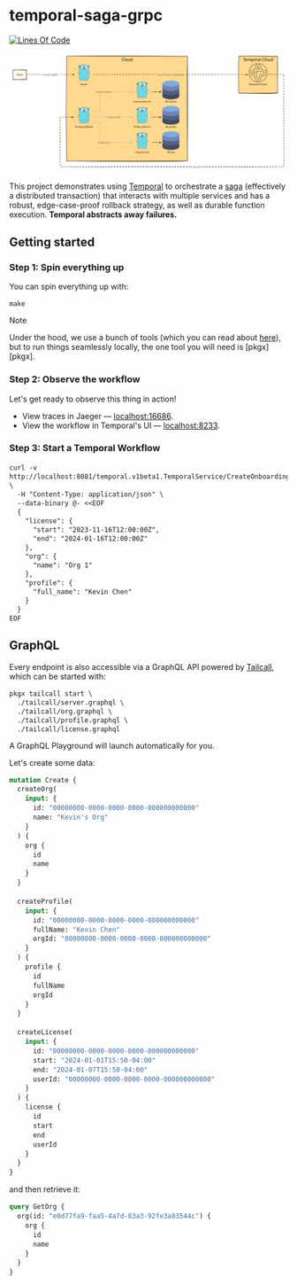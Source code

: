 # temporal-saga-grpc

[![Lines Of Code](https://aschey.tech/tokei/github/kevinmichaelchen/temporal-saga-grpc?category=code&style=for-the-badge)](https://github.com/kevinmichaelchen/temporal-saga-grpc)

<p align="center">

![./docs/public/diagrams/architecture.svg](./docs/public/diagrams/architecture.svg)

</p>

This project demonstrates using
<a target="_blank" href="https://temporal.io/">Temporal</a> to orchestrate a
<a target="_blank" href="https://microservices.io/patterns/data/saga.html">saga</a>
(effectively a distributed transaction) that interacts with multiple services
and has a robust, edge-case-proof rollback strategy, as well as durable function
execution. **Temporal abstracts away failures.**

## Getting started

### Step 1: Spin everything up

You can spin everything up with:

```shell
make
```

> [!NOTE]
>
> Under the hood, we use a bunch of tools (which you can read about [here][tech-stack]), but to run things seamlessly locally, the one tool you will need is [pkgx][pkgx].

[tech-stack]: https://kevinmichaelchen.github.io/temporal-saga-grpc/architecture/overview/

### Step 2: Observe the workflow

Let's get ready to observe this thing in action!

- View traces in Jaeger — [localhost:16686][jaeger-ui].
- View the workflow in Temporal's UI — [localhost:8233][temporal-ui].

[temporal-ui]: http://localhost:8233
[jaeger-ui]: http://localhost:16686

### Step 3: Start a Temporal Workflow

```shell
curl -v http://localhost:8081/temporal.v1beta1.TemporalService/CreateOnboardingWorkflow \
  -H "Content-Type: application/json" \
  --data-binary @- <<EOF
  {
    "license": {
      "start": "2023-11-16T12:00:00Z",
      "end": "2024-01-16T12:00:00Z"
    },
    "org": {
      "name": "Org 1"
    },
    "profile": {
      "full_name": "Kevin Chen"
    }
  }
EOF
```

## GraphQL

Every endpoint is also accessible via a GraphQL API powered by
[Tailcall][tailcall], which can be started with:

[tailcall]: https://tailcall.run/

```shell
pkgx tailcall start \
  ./tailcall/server.graphql \
  ./tailcall/org.graphql \
  ./tailcall/profile.graphql \
  ./tailcall/license.graphql
```

A GraphQL Playground will launch automatically for you.

Let's create some data:

```graphql
mutation Create {
  createOrg(
    input: {
      id: "00000000-0000-0000-0000-000000000000"
      name: "Kevin's Org"
    }
  ) {
    org {
      id
      name
    }
  }

  createProfile(
    input: {
      id: "00000000-0000-0000-0000-000000000000"
      fullName: "Kevin Chen"
      orgId: "00000000-0000-0000-0000-000000000000"
    }
  ) {
    profile {
      id
      fullName
      orgId
    }
  }

  createLicense(
    input: {
      id: "00000000-0000-0000-0000-000000000000"
      start: "2024-01-01T15:50-04:00"
      end: "2024-01-07T15:50-04:00"
      userId: "00000000-0000-0000-0000-000000000000"
    }
  ) {
    license {
      id
      start
      end
      userId
    }
  }
}
```

and then retrieve it:

```graphql
query GetOrg {
  org(id: "e0d77fa9-faa5-4a7d-83a3-92fe3a83544c") {
    org {
      id
      name
    }
  }
}
```
